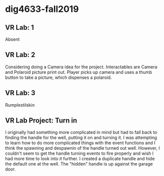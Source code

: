 # dig4633-fall2019

## VR Lab: 1
Absent 

## VR Lab: 2 
Considering doing a Camera idea for the project. Interactables are Camera and Polaroid picture print out. Player picks up camera and uses a thumb button to take a picture, which dispenses a polaroid.

## VR Lab: 3
Rumplestilskin

## VR Lab Project: Turn in
I originally had something more complicated in mind but had to fall back to finding the handle for the well, putting it on and turning it. I was attempting to learn how to do more complicated things with the event functions and I think the spawning and despawnin of the handle turned out well. However, I couldn't seem to get the handle turning events to fire properly and wish I had more time to look into it further. I created a duplicate handle and hide the default one at the well. The "hidden" handle is up against the garage door. 
